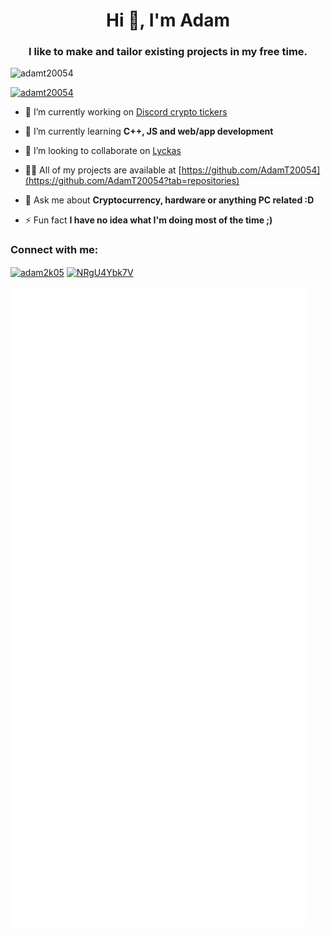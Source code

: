<h1 align="center">Hi 👋, I'm Adam</h1>
<h3 align="center">I like to make and tailor existing projects in my free time.</h3>

<p align="left"> <img src="https://komarev.com/ghpvc/?username=adamt20054&label=Profile%20views&color=0e75b6&style=flat" alt="adamt20054" /> </p>

<p align="left"> <a href="https://github.com/ryo-ma/github-profile-trophy"><img src="https://github-profile-trophy.vercel.app/?username=adamt20054" alt="adamt20054" /></a> </p>

- 🔭 I’m currently working on [Discord crypto tickers](https://github.com/AdamT20054/Discord-Crypto-Tickers)

- 🌱 I’m currently learning **C++, JS and web/app development**

- 👯 I’m looking to collaborate on [Lyckas](https://github.com/AdamT20054/Lyckas)

- 👨‍💻 All of my projects are available at [https://github.com/AdamT20054](https://github.com/AdamT20054?tab=repositories)

- 💬 Ask me about **Cryptocurrency, hardware or anything PC related :D**

- ⚡ Fun fact **I have no idea what I'm doing most of the time ;)**

<h3 align="left">Connect with me:</h3>
<p align="left">
<a href="https://instagram.com/adam2k05" target="blank"><img align="center" src="https://raw.githubusercontent.com/rahuldkjain/github-profile-readme-generator/master/src/images/icons/Social/instagram.svg" alt="adam2k05" height="30" width="40" /></a>
<a href="https://discord.gg/NRgU4Ybk7V" target="blank"><img align="center" src="https://raw.githubusercontent.com/rahuldkjain/github-profile-readme-generator/master/src/images/icons/Social/discord.svg" alt="NRgU4Ybk7V" height="30" width="40" /></a>
</p>


![Metrics](https://raw.githubusercontent.com/AdamT20054/AdamT20054/main/github-metrics.svg)

